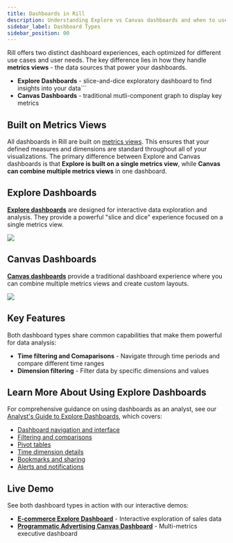 ```yaml
---
title: Dashboards in Rill
description: Understanding Explore vs Canvas dashboards and when to use each
sidebar_label: Dashboard Types
sidebar_position: 00
---
```


Rill offers two distinct dashboard experiences, each optimized for different use cases and user needs. The key difference lies in how they handle **metrics views** - the data sources that power your dashboards.

- **Explore Dashboards** - slice-and-dice exploratory dashboard to find insights into your data```
- **Canvas Dashboards** - traditional mutli-component graph to display key metrics 


## Built on Metrics Views

All dashboards in Rill are built on [metrics views](/build/metrics-view/metrics-view.md). This ensures that your defined measures and dimensions are standard throughout all of your visualizations. The primary difference between Explore and Canvas dashboards is that **Explore is built on a single metrics view**, while **Canvas can combine multiple metrics views** in one dashboard.

## Explore Dashboards

**[Explore dashboards](/build/dashboards/explore)** are designed for interactive data exploration and analysis. They provide a powerful "slice and dice" experience focused on a single metrics view.

<img src = '/img/build/dashboard/explore.png' class='rounded-gif' />

## Canvas Dashboards

**[Canvas dashboards](/build/dashboards/canvas)** provide a traditional dashboard experience where you can combine multiple metrics views and create custom layouts.


<img src = '/img/build/canvas/RTBAds-Canvas-2.png' class='rounded-gif' />

## Key Features

Both dashboard types share common capabilities that make them powerful for data analysis:

- **Time filtering and Comaparisons** - Navigate through time periods and compare different time ranges
- **Dimension filtering** - Filter data by specific dimensions and values

## Learn More About Using Explore Dashboards

For comprehensive guidance on using dashboards as an analyst, see our [Analyst's Guide to Explore Dashboards](/explore/dashboard-101), which covers:

- [Dashboard navigation and interface](/explore/dashboard-101)
- [Filtering and comparisons](/explore/filters)
- [Pivot tables](/explore/dashboard-101/pivot)
- [Time dimension details](/explore/dashboard-101/tdd)
- [Bookmarks and sharing](/explore/bookmarks)
- [Alerts and notifications](/explore/alerts)
## Live Demo

See both dashboard types in action with our interactive demos:

- **[E-commerce Explore Dashboard](https://ui.rilldata.com/demo/ezcommerce-demo/explore/data_metrics_explore)** - Interactive exploration of sales data
- **[Programmatic Advertising Canvas Dashboard](https://ui.rilldata.com/demo/rill-openrtb-prog-ads/canvas/executive_overview)** - Multi-metrics executive dashboard



